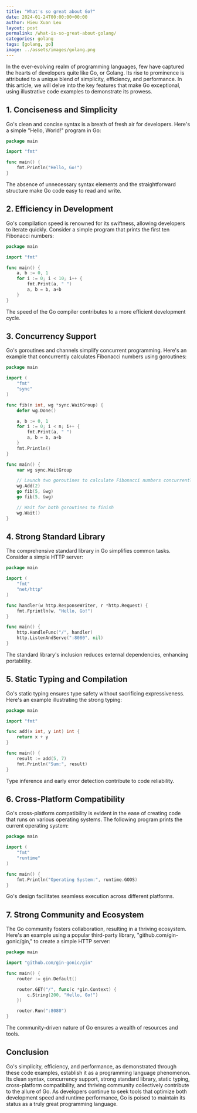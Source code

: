 ```yaml
---
title: "What's so great about Go?"
date: 2024-01-24T00:00:00+00:00
author: Hieu Xuan Leu
layout: post
permalink: /what-is-so-great-about-golang/
categories: golang
tags: [golang, go]
image: ../assets/images/golang.png
---
```


In the ever-evolving realm of programming languages, few have captured the hearts of developers quite like Go, or Golang. Its rise to prominence is attributed to a unique blend of simplicity, efficiency, and performance. In this article, we will delve into the key features that make Go exceptional, using illustrative code examples to demonstrate its prowess.

## 1. Conciseness and Simplicity
Go's clean and concise syntax is a breath of fresh air for developers. Here's a simple "Hello, World!" program in Go:

```go
package main

import "fmt"

func main() {
    fmt.Println("Hello, Go!")
}

```

The absence of unnecessary syntax elements and the straightforward structure make Go code easy to read and write.

## 2. Efficiency in Development
Go's compilation speed is renowned for its swiftness, allowing developers to iterate quickly. Consider a simple program that prints the first ten Fibonacci numbers:

```go
package main

import "fmt"

func main() {
    a, b := 0, 1
    for i := 0; i < 10; i++ {
        fmt.Print(a, " ")
        a, b = b, a+b
    }
}
```

The speed of the Go compiler contributes to a more efficient development cycle.

## 3. Concurrency Support
Go's goroutines and channels simplify concurrent programming. Here's an example that concurrently calculates Fibonacci numbers using goroutines:

```go
package main

import (
    "fmt"
    "sync"
)

func fib(n int, wg *sync.WaitGroup) {
    defer wg.Done()

    a, b := 0, 1
    for i := 0; i < n; i++ {
        fmt.Print(a, " ")
        a, b = b, a+b
    }
    fmt.Println()
}

func main() {
    var wg sync.WaitGroup

    // Launch two goroutines to calculate Fibonacci numbers concurrently
    wg.Add(2)
    go fib(5, &wg)
    go fib(5, &wg)

    // Wait for both goroutines to finish
    wg.Wait()
}
```
## 4. Strong Standard Library
The comprehensive standard library in Go simplifies common tasks. Consider a simple HTTP server:

```go
package main

import (
    "fmt"
    "net/http"
)

func handler(w http.ResponseWriter, r *http.Request) {
    fmt.Fprintln(w, "Hello, Go!")
}

func main() {
    http.HandleFunc("/", handler)
    http.ListenAndServe(":8080", nil)
}
```

The standard library's inclusion reduces external dependencies, enhancing portability.

## 5. Static Typing and Compilation
Go's static typing ensures type safety without sacrificing expressiveness. Here's an example illustrating the strong typing:

```go
package main

import "fmt"

func add(x int, y int) int {
    return x + y
}

func main() {
    result := add(5, 7)
    fmt.Println("Sum:", result)
}
```

Type inference and early error detection contribute to code reliability.

## 6. Cross-Platform Compatibility
Go's cross-platform compatibility is evident in the ease of creating code that runs on various operating systems. The following program prints the current operating system:

```go
package main

import (
    "fmt"
    "runtime"
)

func main() {
    fmt.Println("Operating System:", runtime.GOOS)
}
```

Go's design facilitates seamless execution across different platforms.

## 7. Strong Community and Ecosystem
The Go community fosters collaboration, resulting in a thriving ecosystem. Here's an example using a popular third-party library, "github.com/gin-gonic/gin," to create a simple HTTP server:

```go
package main

import "github.com/gin-gonic/gin"

func main() {
    router := gin.Default()

    router.GET("/", func(c *gin.Context) {
        c.String(200, "Hello, Go!")
    })

    router.Run(":8080")
}
```

The community-driven nature of Go ensures a wealth of resources and tools.

## Conclusion
Go's simplicity, efficiency, and performance, as demonstrated through these code examples, establish it as a programming language phenomenon. Its clean syntax, concurrency support, strong standard library, static typing, cross-platform compatibility, and thriving community collectively contribute to the allure of Go. 
As developers continue to seek tools that optimize both development speed and runtime performance, Go is poised to maintain its status as a truly great programming language.
